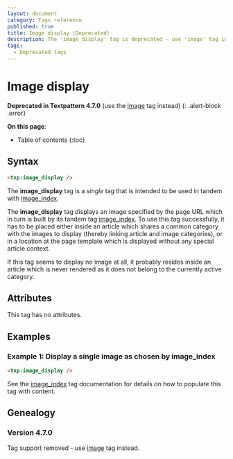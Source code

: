 ```yaml
---
layout: document
category: Tags reference
published: true
title: Image display (Deprecated)
description: The 'image_display' tag is deprecated - use 'image' tag instead.
tags:
  - Deprecated tags
---
```


# Image display

**Deprecated in Textpattern 4.7.0** (use the [image](/tags/image) tag instead)
{: .alert-block .error}

**On this page**:

* Table of contents
{:toc}

## Syntax

~~~ html
<txp:image_display />
~~~

The **image_display** tag is a *single* tag that is intended to be used in tandem with [image_index](/tags/image_index).

The **image_display** tag displays an image specified by the page URL which in turn is built by its tandem tag [image_index](/tags/image_index). To use this tag successfully, it has to be placed either inside an article which shares a common category with the images to display (thereby linking article and image categories), or in a location at the page template which is displayed without any special article context.

If this tag seems to display no image at all, it probably resides inside an article which is never rendered as it does not belong to the currently active category.

## Attributes

This tag has no attributes.

## Examples

### Example 1: Display a single image as chosen by image_index

~~~ html
<txp:image_display />
~~~

See the [image_index](/tags/image_index) tag documentation for details on how to populate this tag with content.

## Genealogy

### Version 4.7.0

Tag support removed - use [image](/tags/image) tag instead.
